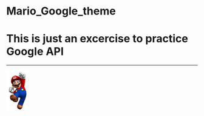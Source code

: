 # Mario_Google_theme

# This is just an excercise to practice Google API

<hr>

<img width="60" src="https://github.com/DanielSenacus/Mario_Google_theme/blob/master/images/mario.png">
